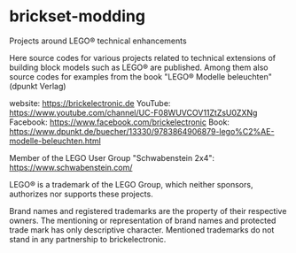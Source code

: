 # brickset-modding
Projects around LEGO® technical enhancements

Here source codes for various projects related to technical extensions of building block models such as LEGO® are published.
Among them also source codes for examples from the book "LEGO® Modelle beleuchten" (dpunkt Verlag)

website: https://brickelectronic.de
YouTube: https://www.youtube.com/channel/UC-F08WUVCOV11ZtZsU0ZXNg
Facebook: https://www.facebook.com/brickelectronic
Book: https://www.dpunkt.de/buecher/13330/9783864906879-lego%C2%AE-modelle-beleuchten.html

Member of the LEGO User Group "Schwabenstein 2x4": https://www.schwabenstein.com/

LEGO® is a trademark of the LEGO Group, which neither sponsors, authorizes nor supports these projects.

Brand names and registered trademarks are the property of their respective owners. The mentioning or representation of brand names
and protected trade mark has only descriptive character. Mentioned trademarks do not stand in any partnership 
to brickelectronic.
